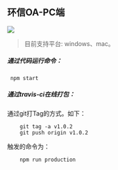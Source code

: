## 环信OA-PC端

![](https://travis-ci.com/easemob/oa-pc.svg?token=Mu42bpYYtyGrvbzPi4HT&branch=master)

>目前支持平台: windows、mac。

##### 通过代码运行命令：

```
 npm start
```

##### 通过travis-ci在线打包：
通过git打Tag的方式。如下：

```
	git tag -a v1.0.2
	git push origin v1.0.2
```

触发的命令为：

```
	npm run production
```
